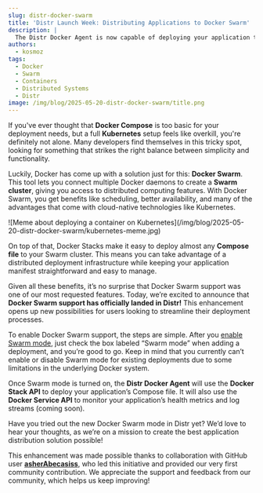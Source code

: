 ```yaml
---
slug: distr-docker-swarm
title: 'Distr Launch Week: Distributing Applications to Docker Swarm'
description: |
  The Distr Docker Agent is now capable of deploying your application to a Docker Swarm cluster using the Docker Stack API.
authors:
  - kosmoz
tags:
  - Docker
  - Swarm
  - Containers
  - Distributed Systems
  - Distr
image: /img/blog/2025-05-20-distr-docker-swarm/title.png
---
```


If you've ever thought that **Docker Compose** is too basic for your deployment needs, but a full **Kubernetes** setup feels like overkill, you're definitely not alone.
Many developers find themselves in this tricky spot, looking for something that strikes the right balance between simplicity and functionality.

<!-- truncate -->

Luckily, Docker has come up with a solution just for this: **Docker Swarm**.
This tool lets you connect multiple Docker daemons to create a **Swarm cluster**, giving you access to distributed computing features.
With Docker Swarm, you get benefits like scheduling, better availability, and many of the advantages that come with cloud-native technologies like Kubernetes.

<div style={{'text-align': 'center'}}>
![Meme about deploying a container on Kubernetes](/img/blog/2025-05-20-distr-docker-swarm/kubernetes-meme.jpg)
</div>

On top of that, Docker Stacks make it easy to deploy almost any **Compose file** to your Swarm cluster.
This means you can take advantage of a distributed deployment infrastructure while keeping your application manifest straightforward and easy to manage.

Given all these benefits, it’s no surprise that Docker Swarm support was one of our most requested features.
Today, we’re excited to announce that **Docker Swarm support has officially landed in Distr!**
This enhancement opens up new possibilities for users looking to streamline their deployment processes.

To enable Docker Swarm support, the steps are simple.
After you [enable Swarm mode](https://docs.docker.com/engine/swarm/swarm-mode/), just check the box labeled “Swarm mode” when adding a deployment, and you’re good to go.
Keep in mind that you currently can’t enable or disable Swarm mode for existing deployments due to some limitations in the underlying Docker system.

Once Swarm mode is turned on, the **Distr Docker Agent** will use the **Docker Stack API** to deploy your application’s Compose file.
It will also use the **Docker Service API** to monitor your application’s health metrics and log streams (coming soon).

Have you tried out the new Docker Swarm mode in Distr yet?
We’d love to hear your thoughts, as we’re on a mission to create the best application distribution solution possible!

This enhancement was made possible thanks to collaboration with GitHub user **[asherAbecasiss](https://github.com/asherAbecasiss)**, who led this initiative and provided our very first community contribution.
We appreciate the support and feedback from our community, which helps us keep improving!
